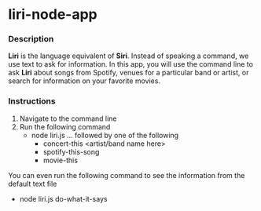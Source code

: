 # liri-node-app

### Description
**Liri** is the language equivalent of **Siri**.  Instead of speaking a command, we use text to ask for information.  In this app, you will use the command line to ask **Liri** about songs from Spotify, venues for a particular band or artist, or search for information on your favorite movies.  

### Instructions
1. Navigate to the command line
2. Run the following command 
   - node liri.js ... followed by one of the following
     - concert-this <artist/band name here>
     - spotify-this-song <song name here>
     - movie-this <movie name here>

You can even run the following command to see the information from the default text file
- node liri.js do-what-it-says
